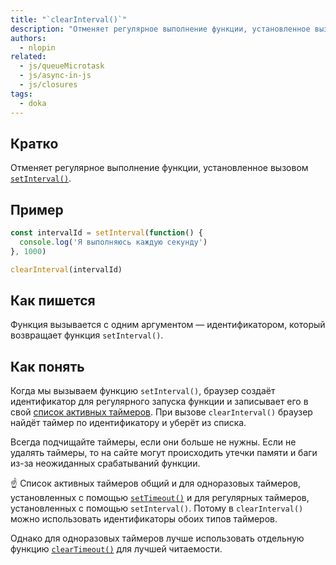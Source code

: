 ```yaml
---
title: "`clearInterval()`"
description: "Отменяет регулярное выполнение функции, установленное вызовом `setInterval()`."
authors:
  - nlopin
related:
  - js/queueMicrotask
  - js/async-in-js
  - js/closures
tags:
  - doka
---
```


## Кратко

Отменяет регулярное выполнение функции, установленное вызовом [`setInterval()`](/js/setinterval/).

## Пример

```js
const intervalId = setInterval(function() {
  console.log('Я выполняюсь каждую секунду')
}, 1000)

clearInterval(intervalId)
```

## Как пишется

Функция вызывается с одним аргументом — идентификатором, который возвращает функция `setInterval()`.

## Как понять

Когда мы вызываем функцию `setInterval()`, браузер создаёт идентификатор для регулярного запуска функции и записывает его в свой [список активных таймеров](https://html.spec.whatwg.org/multipage/timers-and-user-prompts.html#list-of-active-timers). При вызове `clearInterval()` браузер найдёт таймер по идентификатору и уберёт из списка.

Всегда подчищайте таймеры, если они больше не нужны. Если не удалять таймеры, то на сайте могут происходить утечки памяти и баги из-за неожиданных срабатываний функции.

<aside>

☝️ Список активных таймеров общий и для одноразовых таймеров, установленных с помощью [`setTimeout()`](/js/settimeout/) и для регулярных таймеров, установленных с помощью `setInterval()`. Потому в `clearInterval()` можно использовать идентификаторы обоих типов таймеров.

Однако для одноразовых таймеров лучше использовать отдельную функцию [`clearTimeout()`](/js/cleartimeout/) для лучшей читаемости.

</aside>
